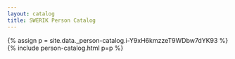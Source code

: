 ```yaml
---
layout: catalog
title: SWERIK Person Catalog
---
```

{% assign p = site.data._person-catalog.i-Y9xH6kmzzeT9WDbw7dYK93 %}
{% include person-catalog.html p=p %}

